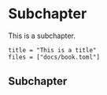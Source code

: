 # Subchapter

This is a subchapter.

```files
title = "This is a title"
files = ["docs/book.toml"]
```

## Subchapter
